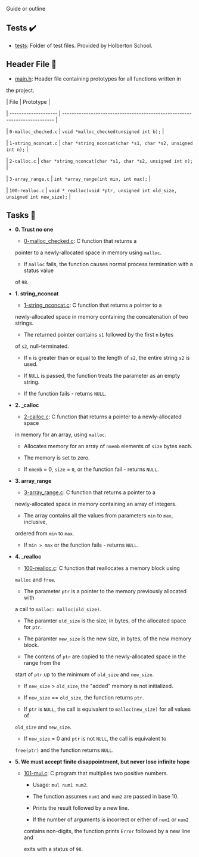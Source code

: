Guide or outline





## Tests :heavy_check_mark:



* [tests](./tests): Folder of test files. Provided by Holberton School.



## Header File :file_folder:



* [main.h](./main.h): Header file containing prototypes for all functions written in

the project.



| File                 | Prototype                                                                  |

| -------------------- | -------------------------------------------------------------------------- |

| `0-malloc_checked.c` | `void *malloc_checked(unsigned int b);`                                    |

| `1-string_nconcat.c` | `char *string_nconcat(char *s1, char *s2, unsigned int n);`                |

| `2-calloc.c`         | `char *string_nconcat(char *s1, char *s2, unsigned int n);`                |

| `3-array_range.c`    | `int *array_range(int min, int max);`                                      |

| `100-realloc.c`      | `void *_realloc(void *ptr, unsigned int old_size, unsigned int new_size);` |



## Tasks :page_with_curl:



* **0. Trust no one**

  * [0-malloc_checked.c](./0-malloc_checked.c): C function that returns a

  pointer to a newly-allocated space in memory using `malloc`.

    * If `malloc` fails, the function causes normal process termination with a status value

    of `98`.



* **1. string_nconcat**

  * [1-string_nconcat.c](./1-string_nconcat.c): C function that returns a pointer to a

  newly-allocated space in memory containing the concatenation of two strings.

    * The returned pointer contains `s1` followed by the first `n` bytes

    of `s2`, null-terminated.

    * If `n` is greater than or equal to the length of `s2`, the entire string `s2` is used.

    * If `NULL` is passed, the function treats the parameter as an empty string.

    * If the function fails - returns `NULL`.



* **2. _calloc**

  * [2-calloc.c](./2-calloc.c): C function that returns a pointer to a newly-allocated space

  in memory for an array, using `malloc`.

    * Allocates memory for an array of `nmemb` elements of `size` bytes each.

    * The memory is set to zero.

    * If `nmemb` = 0, `size` = `0`, or the function fail - returns `NULL`.



* **3. array_range**

  * [3-array_range.c](./3-array_range.c): C function that returns a pointer to a

  newly-allocated space in memory containing an array of integers.

    * The array contains all the values from parameters `min` to `max`, inclusive,

    ordered from `min` to `max`.

    * If `min > max` or the function fails - returns `NULL`.



* **4. _realloc**

  * [100-realloc.c](./100-realloc.c): C function that reallocates a memory block using

  `malloc` and `free`.

    * The parameter `ptr` is a pointer to the memory previously allocated with

    a call to `malloc: malloc(old_size)`.

    * The paramter `old_size` is the size, in bytes, of the allocated space for `ptr`.

    * The paramter `new_size` is the new size, in bytes, of the new memory block.

    * The contens of `ptr` are copied to the newly-allocated space in the range from the

    start of `ptr` up to the minimum of `old_size` and `new_size`.

    * If `new_size` > `old_size`, the "added" memory is not initialized.

    * If `new_size` == `old_size`, the function returns `ptr`.

    * If `ptr` is `NULL`, the call is equivalent to `malloc(new_size)` for all values of

    `old_size` and `new_size`.

    * If `new_size` = 0 and `ptr` is not `NULL`, the call is equivalent to

    `free(ptr)` and the function returns `NULL`.



* **5. We must accept finite disappointment, but never lose infinite hope**

  * [101-mul.c](./101-mul.c): C program that multiplies two positive numbers.

    * Usage: `mul num1 num2`.

    * The function assumes `num1` and `num2` are passed in base 10.

    * Prints the result followed by a new line.

    * If the number of arguments is incorrect or either of `num1` or `num2`

    contains non-digits, the function prints `Error` followed by a new line and

    exits with a status of `98`.